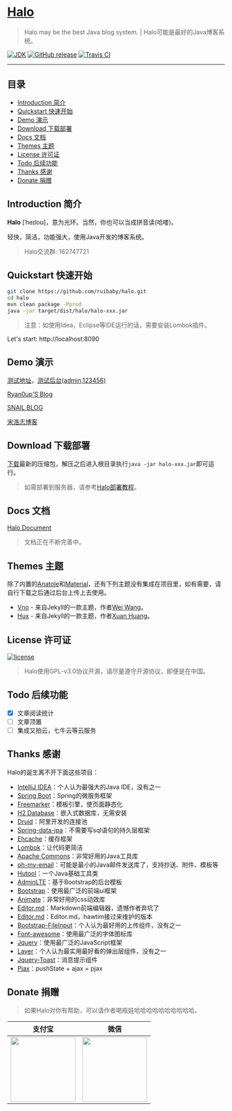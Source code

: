 <h1><a href="#" target="_blank">Halo</a></h1>

> Halo may be the best Java blog system. | Halo可能是最好的Java博客系统。

[![JDK](https://img.shields.io/badge/JDK-1.8-yellow.svg)](#)
[![GitHub release](https://img.shields.io/github/release/ruibaby/halo.svg)](https://github.com/ruibaby/halo/releases)
[![Travis CI](https://img.shields.io/travis/ruibaby/halo.svg)](https://travis-ci.org/ruibaby/halo)

------------------------------

## 目录

- [Introduction 简介](#introduction-简介)
- [Quickstart 快速开始](#quickstart-快速开始)
- [Demo 演示](#demo-演示)
- [Download 下载部署](#download-下载部署)
- [Docs 文档](#docs-文档)
- [Themes 主题](#themes-主题)
- [License 许可证](#license-许可证)
- [Todo 后续功能](#todo-后续功能)
- [Thanks 感谢](#thanks-感谢)
- [Donate 捐赠](#donate-捐赠)

## Introduction 简介

**Halo** [ˈheɪloʊ]，意为光环。当然，你也可以当成拼音读(哈喽)。

轻快，简洁，功能强大，使用Java开发的博客系统。

> Halo交流群: 162747721

## Quickstart 快速开始

```bash
git clone https://github.com/ruibaby/halo.git
cd halo
mvn clean package -Pprod
java -jar target/dist/halo/halo-xxx.jar
```

> 注意：如使用Idea，Eclipse等IDE运行的话，需要安装Lombok插件。

Let's start: http://localhost:8090

## Demo 演示

[测试地址](http://39.105.26.52)，[测试后台(admin,123456)](http://39.105.26.52/admin)

[Ryan0up'S Blog](https://ryanc.cc)

[SNAIL BLOG](https://slogc.cc)

[宋浩志博客](http://songhaozhi.com)

## Download 下载部署

[下载](https://github.com/ruibaby/halo/releases)最新的压缩包，解压之后进入根目录执行`java -jar halo-xxx.jar`即可运行。

> 如需部署到服务器，请参考[Halo部署教程](https://ryanc.cc/archives/halo-run)。

## Docs 文档

[Halo Document](https://halo-doc.ryanc.cc)

> 文档正在不断完善中。

## Themes 主题

除了内置的[Anatole](https://github.com/hi-caicai/farbox-theme-Anatole)和[Material](https://github.com/viosey/hexo-theme-material)，还有下列主题没有集成在项目里，如有需要，请自行下载之后通过后台上传上去使用。

- [Vno](https://github.com/ruibaby/vno-halo) - 来自Jekyll的一款主题，作者[Wei Wang](https://onevcat.com/)。
- [Hux](https://github.com/ruibaby/hux-halo) - 来自Jekyll的一款主题，作者[Xuan Huang](https://huangxuan.me/)。

## License 许可证

[![license](https://img.shields.io/github/license/ruibaby/halo.svg)](https://github.com/ruibaby/halo/blob/master/LICENSE)

> Halo使用GPL-v3.0协议开源，请尽量遵守开源协议，即便是在中国。

## Todo 后续功能

- [x] 文章阅读统计
- [ ] 文章顶置
- [ ] 集成又拍云，七牛云等云服务

## Thanks 感谢

Halo的诞生离不开下面这些项目：

- [IntelliJ IDEA](https://www.jetbrains.com/idea/)：个人认为最强大的Java IDE，没有之一
- [Spring Boot](https://github.com/spring-projects/spring-boot)：Spring的微服务框架
- [Freemarker](https://freemarker.apache.org/)：模板引擎，使页面静态化
- [H2 Database](https://github.com/h2database/h2database)：嵌入式数据库，无需安装
- [Druid](https://github.com/alibaba/druid)：阿里开发的连接池
- [Spring-data-jpa](https://github.com/spring-projects/spring-data-jpa.git)：不需要写sql语句的持久层框架
- [Ehcache](http://www.ehcache.org/)：缓存框架
- [Lombok](https://www.projectlombok.org/)：让代码更简洁
- [Apache Commons](http://commons.apache.org/)：非常好用的Java工具库
- [oh-my-email](https://github.com/biezhi/oh-my-email)：可能是最小的Java邮件发送库了，支持抄送、附件、模板等
- [Hutool](https://github.com/looly/hutool)：一个Java基础工具类
- [AdminLTE](https://github.com/almasaeed2010/AdminLTE)：基于Bootstrap的后台模板
- [Bootstrap](https://github.com/twbs/bootstrap.git)：使用最广泛的前端ui框架
- [Animate](https://github.com/daneden/animate.css.git)：非常好用的css动效库
- [Editor.md](https://github.com/pandao/editor.md.git)：Markdown前端编辑器，遗憾作者弃坑了
- [Editor.md](https://github.com/hawtim/editor.md)：Editor.md，hawtim接过来维护的版本
- [Bootstrap-FileInput](https://github.com/kartik-v/bootstrap-fileinput.git)：个人认为最好用的上传组件，没有之一
- [Font-awesome](https://github.com/FortAwesome/Font-Awesome.git)：使用最广泛的字体图标库
- [Jquery](https://github.com/jquery/jquery.git)：使用最广泛的JavaScript框架
- [Layer](https://github.com/sentsin/layer.git)：个人认为最实用最好看的弹出层组件，没有之一
- [Jquery-Toast](https://github.com/kamranahmedse/jquery-toast-plugin)：消息提示组件
- [Pjax](https://github.com/defunkt/jquery-pjax.git)：pushState + ajax = pjax

## Donate 捐赠

> 如果Halo对你有帮助，可以请作者喝瓶娃哈哈哈哈哈哈哈哈哈哈。

| 支付宝  | 微信  |
| :------------: | :------------: |
| <img src="https://cdn.ryanc.cc/img/github/donate/alipay.png" width="150"/>  | <img src="https://cdn.ryanc.cc/img/github/donate/wechat.png" width="150" />  |